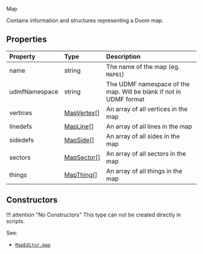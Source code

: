 <article-head>Map</article-head>

Contains information and structures representing a Doom map.

## Properties

| Property | Type | Description |
|:---------|:-----|:------------|
<prop class="ro">name</prop>          | <type>string</type> | The name of the map (eg. `MAP01`)
<prop class="ro">udmfNamespace</prop> | <type>string</type> | The UDMF namespace of the map. Will be blank if not in UDMF format
<prop class="ro">vertices</prop>      | <type>[MapVertex](MapVertex.md)\[\]</type> | An array of all vertices in the map
<prop class="ro">linedefs</prop>      | <type>[MapLine](MapLine.md)\[\]</type> | An array of all lines in the map
<prop class="ro">sidedefs</prop>      | <type>[MapSide](MapSide.md)\[\]</type> | An array of all sides in the map
<prop class="ro">sectors</prop>       | <type>[MapSector](MapSector.md)\[\]</type> | An array of all sectors in the map
<prop class="ro">things</prop>        | <type>[MapThing](MapThing.md)\[\]</type> | An array of all things in the map

## Constructors

!!! attention "No Constructors"
    This type can not be created directly in scripts.

<listhead>See:</listhead>

* <code>[MapEditor.map](MapEditor.md#properties)</code>
